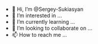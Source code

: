 - 👋 Hi, I’m @Sergey-Sukiasyan
- 👀 I’m interested in ...
- 🌱 I’m currently learning ...
- 💞️ I’m looking to collaborate on ...
- 📫 How to reach me ...

<!---
Sergey-Sukiasyan/Sergey-Sukiasyan is a ✨ special ✨ repository because its `README.md` (this file) appears on your GitHub profile.
You can click the Preview link to take a look at your changes.
--->
